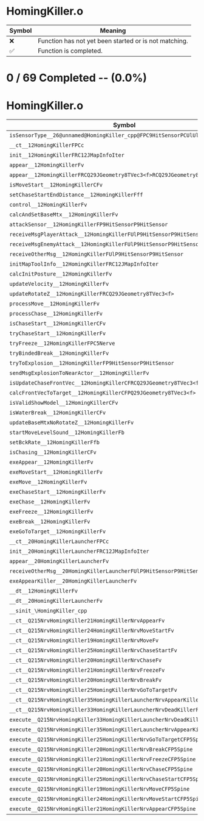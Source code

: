 # HomingKiller.o
| Symbol | Meaning 
| ------------- | ------------- 
| :x: | Function has not yet been started or is not matching. 
| :white_check_mark: | Function is completed. 


# 0 / 69 Completed -- (0.0%)
# HomingKiller.o
| Symbol | Decompiled? |
| ------------- | ------------- |
| `isSensorType__26@unnamed@HomingKiller_cpp@FPC9HitSensorPCUlUl` | :x: |
| `__ct__12HomingKillerFPCc` | :x: |
| `init__12HomingKillerFRC12JMapInfoIter` | :x: |
| `appear__12HomingKillerFv` | :x: |
| `appear__12HomingKillerFRCQ29JGeometry8TVec3<f>RCQ29JGeometry8TVec3<f>` | :x: |
| `isMoveStart__12HomingKillerCFv` | :x: |
| `setChaseStartEndDistance__12HomingKillerFff` | :x: |
| `control__12HomingKillerFv` | :x: |
| `calcAndSetBaseMtx__12HomingKillerFv` | :x: |
| `attackSensor__12HomingKillerFP9HitSensorP9HitSensor` | :x: |
| `receiveMsgPlayerAttack__12HomingKillerFUlP9HitSensorP9HitSensor` | :x: |
| `receiveMsgEnemyAttack__12HomingKillerFUlP9HitSensorP9HitSensor` | :x: |
| `receiveOtherMsg__12HomingKillerFUlP9HitSensorP9HitSensor` | :x: |
| `initMapToolInfo__12HomingKillerFRC12JMapInfoIter` | :x: |
| `calcInitPosture__12HomingKillerFv` | :x: |
| `updateVelocity__12HomingKillerFv` | :x: |
| `updateRotateZ__12HomingKillerFRCQ29JGeometry8TVec3<f>` | :x: |
| `processMove__12HomingKillerFv` | :x: |
| `processChase__12HomingKillerFv` | :x: |
| `isChaseStart__12HomingKillerCFv` | :x: |
| `tryChaseStart__12HomingKillerFv` | :x: |
| `tryFreeze__12HomingKillerFPC5Nerve` | :x: |
| `tryBindedBreak__12HomingKillerFv` | :x: |
| `tryToExplosion__12HomingKillerFP9HitSensorP9HitSensor` | :x: |
| `sendMsgExplosionToNearActor__12HomingKillerFv` | :x: |
| `isUpdateChaseFrontVec__12HomingKillerCFRCQ29JGeometry8TVec3<f>` | :x: |
| `calcFrontVecToTarget__12HomingKillerCFPQ29JGeometry8TVec3<f>` | :x: |
| `isValidShowModel__12HomingKillerCFv` | :x: |
| `isWaterBreak__12HomingKillerCFv` | :x: |
| `updateBaseMtxNoRotateZ__12HomingKillerFv` | :x: |
| `startMoveLevelSound__12HomingKillerFb` | :x: |
| `setBckRate__12HomingKillerFfb` | :x: |
| `isChasing__12HomingKillerCFv` | :x: |
| `exeAppear__12HomingKillerFv` | :x: |
| `exeMoveStart__12HomingKillerFv` | :x: |
| `exeMove__12HomingKillerFv` | :x: |
| `exeChaseStart__12HomingKillerFv` | :x: |
| `exeChase__12HomingKillerFv` | :x: |
| `exeFreeze__12HomingKillerFv` | :x: |
| `exeBreak__12HomingKillerFv` | :x: |
| `exeGoToTarget__12HomingKillerFv` | :x: |
| `__ct__20HomingKillerLauncherFPCc` | :x: |
| `init__20HomingKillerLauncherFRC12JMapInfoIter` | :x: |
| `appear__20HomingKillerLauncherFv` | :x: |
| `receiveOtherMsg__20HomingKillerLauncherFUlP9HitSensorP9HitSensor` | :x: |
| `exeAppearKiller__20HomingKillerLauncherFv` | :x: |
| `__dt__12HomingKillerFv` | :x: |
| `__dt__20HomingKillerLauncherFv` | :x: |
| `__sinit_\HomingKiller_cpp` | :x: |
| `__ct__Q215NrvHomingKiller21HomingKillerNrvAppearFv` | :x: |
| `__ct__Q215NrvHomingKiller24HomingKillerNrvMoveStartFv` | :x: |
| `__ct__Q215NrvHomingKiller19HomingKillerNrvMoveFv` | :x: |
| `__ct__Q215NrvHomingKiller25HomingKillerNrvChaseStartFv` | :x: |
| `__ct__Q215NrvHomingKiller20HomingKillerNrvChaseFv` | :x: |
| `__ct__Q215NrvHomingKiller21HomingKillerNrvFreezeFv` | :x: |
| `__ct__Q215NrvHomingKiller20HomingKillerNrvBreakFv` | :x: |
| `__ct__Q215NrvHomingKiller25HomingKillerNrvGoToTargetFv` | :x: |
| `__ct__Q215NrvHomingKiller35HomingKillerLauncherNrvAppearKillerFv` | :x: |
| `__ct__Q215NrvHomingKiller33HomingKillerLauncherNrvDeadKillerFv` | :x: |
| `execute__Q215NrvHomingKiller33HomingKillerLauncherNrvDeadKillerCFP5Spine` | :x: |
| `execute__Q215NrvHomingKiller35HomingKillerLauncherNrvAppearKillerCFP5Spine` | :x: |
| `execute__Q215NrvHomingKiller25HomingKillerNrvGoToTargetCFP5Spine` | :x: |
| `execute__Q215NrvHomingKiller20HomingKillerNrvBreakCFP5Spine` | :x: |
| `execute__Q215NrvHomingKiller21HomingKillerNrvFreezeCFP5Spine` | :x: |
| `execute__Q215NrvHomingKiller20HomingKillerNrvChaseCFP5Spine` | :x: |
| `execute__Q215NrvHomingKiller25HomingKillerNrvChaseStartCFP5Spine` | :x: |
| `execute__Q215NrvHomingKiller19HomingKillerNrvMoveCFP5Spine` | :x: |
| `execute__Q215NrvHomingKiller24HomingKillerNrvMoveStartCFP5Spine` | :x: |
| `execute__Q215NrvHomingKiller21HomingKillerNrvAppearCFP5Spine` | :x: |
